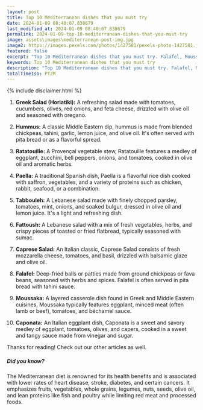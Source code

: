 ```yaml
---
layout: post
title: Top 10 Mediterranean dishes that you must try
date: 2024-01-09 08:40:07.838679
last_modified_at: 2024-01-09 08:40:07.838679
permalink: 2024-01-09-top-10-mediterranean-dishes-that-you-must-try
image: assets\images\mediterranean-post-img.jpg
image2: https://images.pexels.com/photos/1427581/pexels-photo-1427581.jpeg?auto=compress&cs=tinysrgb&h=650&w=940
featured: false
excerpt: "Top 10 Mediterranean dishes that you must try. Falafel, Moussaka, Caponata made it to my top 10 list. Click to see if your favourite dish made it to my top 10"
keywords: Top 10 Mediterranean dishes that you must try
description: "Top 10 Mediterranean dishes that you must try. Falafel, Moussaka, Caponata made it to my top 10 list. Click to see if your favourite dish made it to my top 10"
totalTimeIso: PT2M
---
```

{% include disclaimer.html %}


1. **Greek Salad (Horiatiki):**
   A refreshing salad made with tomatoes, cucumbers, olives, red onions, and feta cheese, drizzled with olive oil and seasoned with oregano.

2. **Hummus:**
   A classic Middle Eastern dip, hummus is made from blended chickpeas, tahini, garlic, lemon juice, and olive oil. It's often served with pita bread or as a flavorful spread.

3. **Ratatouille:**
   A Provençal vegetable stew, Ratatouille features a medley of eggplant, zucchini, bell peppers, onions, and tomatoes, cooked in olive oil and aromatic herbs.

4. **Paella:**
   A traditional Spanish dish, Paella is a flavorful rice dish cooked with saffron, vegetables, and a variety of proteins such as chicken, rabbit, seafood, or a combination.

5. **Tabbouleh:**
   A Lebanese salad made with finely chopped parsley, tomatoes, mint, onions, and soaked bulgur, dressed in olive oil and lemon juice. It's a light and refreshing dish.

6. **Fattoush:**
   A Lebanese salad with a mix of fresh vegetables, herbs, and crispy pieces of toasted or fried flatbread, typically seasoned with sumac.

7. **Caprese Salad:**
   An Italian classic, Caprese Salad consists of fresh mozzarella cheese, tomatoes, and basil, drizzled with balsamic glaze and olive oil.

8. **Falafel:**
   Deep-fried balls or patties made from ground chickpeas or fava beans, seasoned with herbs and spices. Falafel is often served in pita bread with tahini sauce.

9. **Moussaka:**
   A layered casserole dish found in Greek and Middle Eastern cuisines, Moussaka typically features eggplant, minced meat (often lamb or beef), tomatoes, and béchamel sauce.

10. **Caponata:**
    An Italian eggplant dish, Caponata is a sweet and savory medley of eggplant, tomatoes, olives, and capers, cooked in a sweet and tangy sauce made from vinegar and sugar.

Thanks for reading! Check out our other articles as well.


<div class="card" style="margin-bottom:1rem">
  <div class="card-body">
    <h5 class="card-title">Did you know?</h5>
    <p class="card-text">The Mediterranean diet is renowned for its health benefits and is associated with lower rates of heart disease, stroke, diabetes, and certain cancers. It emphasizes fruits, vegetables, whole grains, legumes, nuts, seeds, olive oil, and lean proteins like fish and poultry while limiting red meat and processed foods.</p>
  </div>
</div>